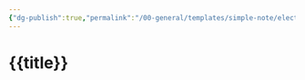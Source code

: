 ```yaml
---
{"dg-publish":true,"permalink":"/00-general/templates/simple-note/electrodynamics-template/"}
---
```


# {{title}}